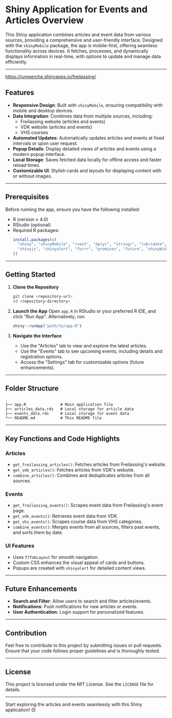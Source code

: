 

# Shiny Application for Events and Articles Overview

This Shiny application combines articles and event data from various sources, providing a comprehensive and user-friendly interface. Designed with the `shinyMobile` package, the app is mobile-first, offering seamless functionality across devices. It fetches, processes, and dynamically displays information in real-time, with options to update and manage data efficiently.

---
https://jumperche.shinyapps.io/freilassing/

## Features

- **Responsive Design**: Built with `shinyMobile`, ensuring compatibility with mobile and desktop devices.
- **Data Integration**: Combines data from multiple sources, including:
  - Freilassing website (articles and events)
  - VDK website (articles and events)
  - VHS courses
- **Automated Updates**: Automatically updates articles and events at fixed intervals or upon user request.
- **Popup Details**: Display detailed views of articles and events using a modern popup interface.
- **Local Storage**: Saves fetched data locally for offline access and faster reload times.
- **Customizable UI**: Stylish cards and layouts for displaying content with or without images.

---

## Prerequisites

Before running the app, ensure you have the following installed:

- R (version ≥ 4.0)
- RStudio (optional)
- Required R packages:
  ```r
  install.packages(c(
    "shiny", "shinyMobile", "rvest", "dplyr", "stringr", "lubridate",
    "shinyjs", "shinyalert", "furrr", "promises", "future", "shinyWidgets"
  ))
  ```

---

## Getting Started

1. **Clone the Repository**
   ```bash
   git clone <repository-url>
   cd <repository-directory>
   ```

2. **Launch the App**
   Open `app.R` in RStudio or your preferred R IDE, and click "Run App". Alternatively, run:
   ```r
   shiny::runApp("path/to/app.R")
   ```

3. **Navigate the Interface**
   - Use the "Articles" tab to view and explore the latest articles.
   - Use the "Events" tab to see upcoming events, including details and registration options.
   - Access the "Settings" tab for customizable options (future enhancements).

---

## Folder Structure

```plaintext
.
├── app.R               # Main application file
├── articles_data.rds   # Local storage for article data
├── events_data.rds     # Local storage for event data
└── README.md           # This README file
```

---

## Key Functions and Code Highlights

### Articles

- `get_freilassing_articles()`: Fetches articles from Freilassing's website.
- `get_vdk_articles()`: Fetches articles from VDK's website.
- `combine_articles()`: Combines and deduplicates articles from all sources.

### Events

- `get_freilassing_events()`: Scrapes event data from Freilassing's event page.
- `get_vdk_events()`: Retrieves event data from VDK.
- `get_vhs_events()`: Scrapes course data from VHS categories.
- `combine_events()`: Merges events from all sources, filters past events, and sorts them by date.

### UI Features

- Uses `f7TabLayout` for smooth navigation.
- Custom CSS enhances the visual appeal of cards and buttons.
- Popups are created with `shinyalert` for detailed content views.

---

## Future Enhancements

- **Search and Filter**: Allow users to search and filter articles/events.
- **Notifications**: Push notifications for new articles or events.
- **User Authentication**: Login support for personalized features.

---

## Contribution

Feel free to contribute to this project by submitting issues or pull requests. Ensure that your code follows proper guidelines and is thoroughly tested.

---

## License

This project is licensed under the MIT License. See the `LICENSE` file for details.

---

Start exploring the articles and events seamlessly with this Shiny application! 😊
